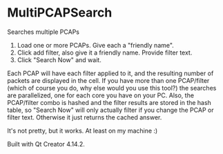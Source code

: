 # MultiPCAPSearch
Searches multiple PCAPs

1) Load one or more PCAPs. Give each a "friendly name". 
2) Click add filter, also give it a friendly name. Provide filter text.
3) Click "Search Now" and wait. 

Each PCAP will have each filter applied to it, and the resulting number of packets are displayed in the cell. If you have more than one PCAP/filter (which of course you do, why else would you use this tool?) the searches are parallelized, one for each core you have on your PC.
Also, the PCAP/filter combo is hashed and the filter results are stored in the hash table, so "Search Now" will only actually filter if you change the PCAP or filter text. Otherwise it just returns the cached answer.

It's not pretty, but it works. At least on my machine :)

Built with Qt Creator 4.14.2. 
